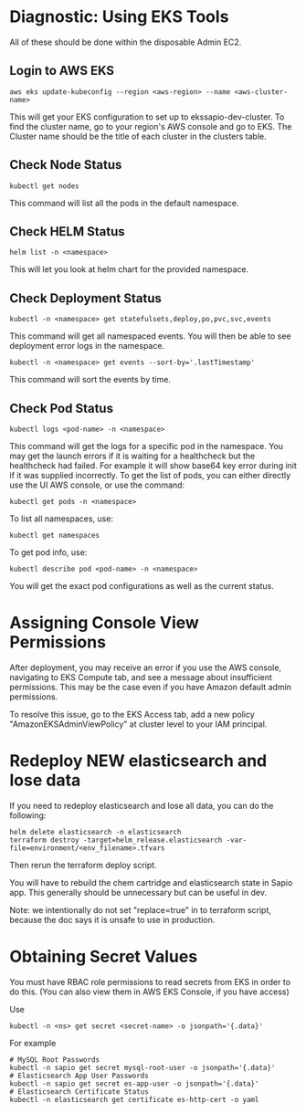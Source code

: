 # Diagnostic: Using EKS Tools

All of these should be done within the disposable Admin EC2.

## Login to AWS EKS
```shell
aws eks update-kubeconfig --region <aws-region> --name <aws-cluster-name>
```
This will get your EKS configuration to set up to ekssapio-dev-cluster.
To find the cluster name, go to your region's AWS console and go to EKS.
The Cluster name should be the title of each cluster in the clusters table.

## Check Node Status
```shell
kubectl get nodes
```
This command will list all the pods in the default namespace.


## Check HELM Status
```shell
helm list -n <namespace>
```
This will let you look at helm chart for the provided namespace.

## Check Deployment Status
```shell
kubectl -n <namespace> get statefulsets,deploy,po,pvc,svc,events
```
This command will get all namespaced events. 
You will then be able to see deployment error logs in the namespace.

```shell
kubectl -n <namespace> get events --sort-by='.lastTimestamp'
```
This command will sort the events by time.

## Check Pod Status
```shell
kubectl logs <pod-name> -n <namespace>
```
This command will get the logs for a specific pod in the namespace.
You may get the launch errors if it is waiting for a healthcheck but the healthcheck had failed.
For example it will show base64 key error during init if it was supplied incorrectly.
To get the list of pods, you can either directly use the UI AWS console, or use the command:
```shell
kubectl get pods -n <namespace>
```
To list all namespaces, use:
```shell
kubectl get namespaces
```
To get pod info, use:
```shell
kubectl describe pod <pod-name> -n <namespace>
```
You will get the exact pod configurations as well as the current status.

# Assigning Console View Permissions
After deployment, you may receive an error if you use the AWS console,
navigating to EKS Compute tab, and see a message about insufficient permissions.
This may be the case even if you have Amazon default admin permissions.

To resolve this issue, go to the EKS Access tab, add a new policy "AmazonEKSAdminViewPolicy" 
at cluster level to your IAM principal.

# Redeploy NEW elasticsearch and lose data
If you need to redeploy elasticsearch and lose all data, you can do the following:
```shell
helm delete elasticsearch -n elasticsearch
terraform destroy -target=helm_release.elasticsearch -var-file=environment/<env_filename>.tfvars
```
Then rerun the terraform deploy script.

You will have to rebuild the chem cartridge and elasticsearch state in Sapio app.
This generally should be unnecessary but can be useful in dev.

Note: we intentionally do not set "replace=true" in to terraform script, 
because the doc says it is unsafe to use in production.

# Obtaining Secret Values
You must have RBAC role permissions to read secrets from EKS in order to do this.
(You can also view them in AWS EKS Console, if you have access)

Use
```shell
kubectl -n <ns> get secret <secret-name> -o jsonpath='{.data}'
```
For example
```shell
# MySQL Root Passwords
kubectl -n sapio get secret mysql-root-user -o jsonpath='{.data}'
# Elasticsearch App User Passwords
kubectl -n sapio get secret es-app-user -o jsonpath='{.data}'
# Elasticsearch Certificate Status
kubectl -n elasticsearch get certificate es-http-cert -o yaml
```